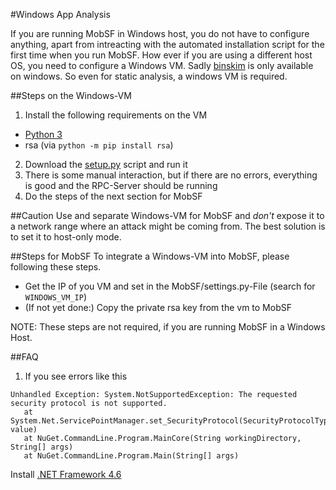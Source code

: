 #Windows App Analysis

If you are running MobSF in Windows host, you do not have to configure anything, apart from intreacting with the automated installation script for the first time when you run MobSF. How ever if you are using a different host OS, you need to configure a Windows VM. Sadly [binskim](https://www.nuget.org/packages/Microsoft.CodeAnalysis.BinSkim/) is only available on windows. So even for static analysis, a windows VM is required.

##Steps on the Windows-VM
1. Install the following requirements on the VM
  * [Python 3](https://www.python.org/downloads/)
  * rsa (via `python -m pip install rsa`)
2. Download the [setup.py](https://raw.githubusercontent.com/ajinabraham/Mobile-Security-Framework-MobSF/master/install/windows/setup.py) script and run it
3. There is some manual interaction, but if there are no errors, everything is good and the RPC-Server should be running
4. Do the steps of the next section for MobSF

##Caution
Use and separate Windows-VM for MobSF and *don't* expose it to a network range where an attack might be coming from. The best solution is to set it to host-only mode.


##Steps for MobSF 
To integrate a Windows-VM into MobSF, please following these steps.
* Get the IP of you VM and set in the MobSF/settings.py-File (search for `WINDOWS_VM_IP`)
* (If not yet done:) Copy the private rsa key from the vm to MobSF

NOTE: These steps are not required, if you are running MobSF in a Windows Host.

##FAQ

1. If you see errors like this

```
Unhandled Exception: System.NotSupportedException: The requested security protocol is not supported.
   at System.Net.ServicePointManager.set_SecurityProtocol(SecurityProtocolType value)
   at NuGet.CommandLine.Program.MainCore(String workingDirectory, String[] args)
   at NuGet.CommandLine.Program.Main(String[] args)
```
Install [.NET Framework 4.6](https://www.microsoft.com/en-in/download/confirmation.aspx?id=48130)

